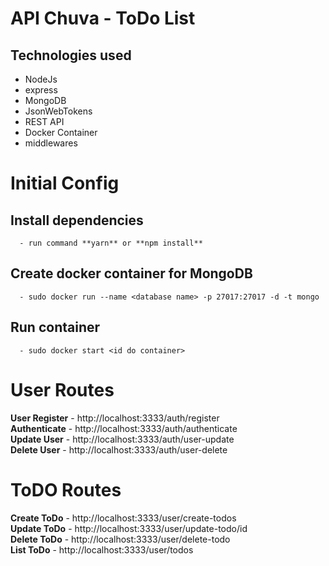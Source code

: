 # API Chuva - ToDo List

## Technologies used
  - NodeJs
  - express
  - MongoDB
  - JsonWebTokens
  - REST API
  - Docker Container
  - middlewares

# Initial Config
  ## Install dependencies
      - run command **yarn** or **npm install**
  ## Create docker container for MongoDB
      - sudo docker run --name <database name> -p 27017:27017 -d -t mongo 
  ## Run container
      - sudo docker start <id do container>

# User Routes
  **User Register** - http://localhost:3333/auth/register </br>
  **Authenticate** - http://localhost:3333/auth/authenticate</br>
  **Update User** - http://localhost:3333/auth/user-update</br>
  **Delete User** - http://localhost:3333/auth/user-delete</br>

# ToDO Routes
  **Create  ToDo** - http://localhost:3333/user/create-todos</br>
  **Update ToDo** - http://localhost:3333/user/update-todo/id</br>
  **Delete ToDo** - http://localhost:3333/user/delete-todo</br>
  **List ToDo** - http://localhost:3333/user/todos</br>
